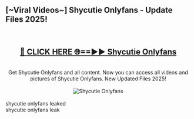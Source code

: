 <h2>[~Viral Videos~] Shycutie Onlyfans - Update Files 2025!</h2>
<br>
<div align="center">
<h2><a href="https://betterlinks.top/A2PfLJ" rel="nofollow">🔴 CLICK HERE 🌐==►► Shycutie Onlyfans</a></h2>
<br>
Get Shycutie Onlyfans and all content. Now you can access all videos and pictures of Shycutie Onlyfans. New Updated Files 2025!
<br>
<br>
<a href="https://betterlinks.top/A2PfLJ" rel="nofollow" data-target="animated-image.originalLink"><img src="https://i.ibb.co.com/WyWwxjT/player-gif2.gif" alt="Shycutie Onlyfans" style="max-width: 100%; display: inline-block;" data-target="animated-image.originalImage"></a>
</div>
<br>
shycutie onlyfans leaked<br>
shycutie onlyfans leak